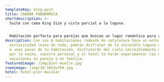 ```yaml
---
templateKey: blog-post
title: CABAÑA PANORÁMICA
shortdescription: >-
  Suite con cama King Size y vista parcial a la laguna.


  Habitación perfecta para parejas que buscan un lugar romántico para relajarse y disfrutar de la hermosa vista a la laguna. La habitación cuenta con una cama king size y baño completo.
description: Con sus 6 habitaciones rodeado de naturaleza hace un entorno de
  exclusividad lejos de todo, podrás disfrutar de la increíble laguna de Bacalar
  a unos pasos de tu habitación, disfrutarás del cielo increíblemente estrellado
  por la noche, nuestro personal y el hotel te harán experimentar las mejores
  vacaciones en pareja o en familia.
featuredimage: /img/pier-muelle.jpg
roomimage: /img/20-1024x768.jpg
hotel: hotel-pier-bacalar
---
```

